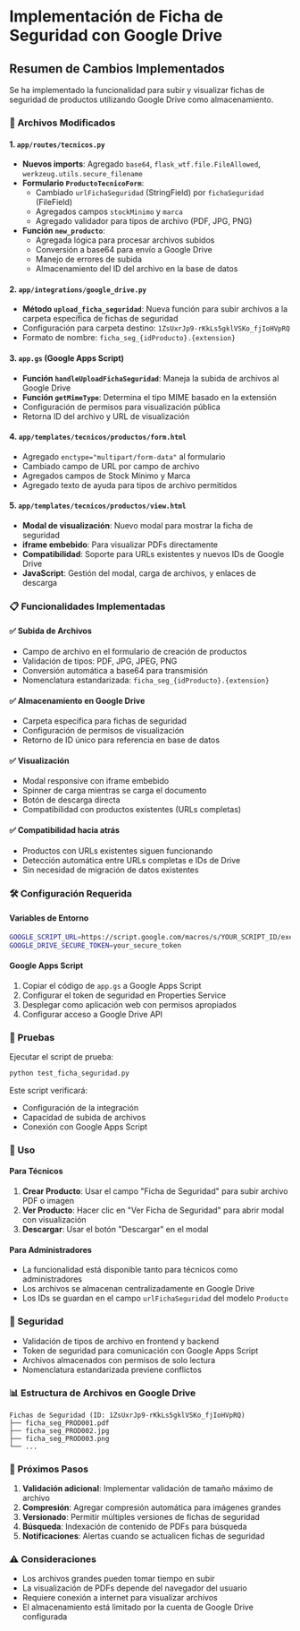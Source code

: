 # Implementación de Ficha de Seguridad con Google Drive

## Resumen de Cambios Implementados

Se ha implementado la funcionalidad para subir y visualizar fichas de seguridad de productos utilizando Google Drive como almacenamiento.

### 🔧 Archivos Modificados

#### 1. `app/routes/tecnicos.py`
- **Nuevos imports**: Agregado `base64`, `flask_wtf.file.FileAllowed`, `werkzeug.utils.secure_filename`
- **Formulario `ProductoTecnicoForm`**: 
  - Cambiado `urlFichaSeguridad` (StringField) por `fichaSeguridad` (FileField)
  - Agregados campos `stockMinimo` y `marca`
  - Agregado validador para tipos de archivo (PDF, JPG, PNG)
- **Función `new_producto`**:
  - Agregada lógica para procesar archivos subidos
  - Conversión a base64 para envío a Google Drive
  - Manejo de errores de subida
  - Almacenamiento del ID del archivo en la base de datos

#### 2. `app/integrations/google_drive.py`
- **Método `upload_ficha_seguridad`**: Nueva función para subir archivos a la carpeta específica de fichas de seguridad
- Configuración para carpeta destino: `1ZsUxrJp9-rKkLs5gklVSKo_fjIoHVpRQ`
- Formato de nombre: `ficha_seg_{idProducto}.{extension}`

#### 3. `app.gs` (Google Apps Script)
- **Función `handleUploadFichaSeguridad`**: Maneja la subida de archivos al Google Drive
- **Función `getMimeType`**: Determina el tipo MIME basado en la extensión
- Configuración de permisos para visualización pública
- Retorna ID del archivo y URL de visualización

#### 4. `app/templates/tecnicos/productos/form.html`
- Agregado `enctype="multipart/form-data"` al formulario
- Cambiado campo de URL por campo de archivo
- Agregados campos de Stock Mínimo y Marca
- Agregado texto de ayuda para tipos de archivo permitidos

#### 5. `app/templates/tecnicos/productos/view.html`
- **Modal de visualización**: Nuevo modal para mostrar la ficha de seguridad
- **iframe embebido**: Para visualizar PDFs directamente
- **Compatibilidad**: Soporte para URLs existentes y nuevos IDs de Google Drive
- **JavaScript**: Gestión del modal, carga de archivos, y enlaces de descarga

### 📋 Funcionalidades Implementadas

#### ✅ Subida de Archivos
- Campo de archivo en el formulario de creación de productos
- Validación de tipos: PDF, JPG, JPEG, PNG
- Conversión automática a base64 para transmisión
- Nomenclatura estandarizada: `ficha_seg_{idProducto}.{extension}`

#### ✅ Almacenamiento en Google Drive
- Carpeta específica para fichas de seguridad
- Configuración de permisos de visualización
- Retorno de ID único para referencia en base de datos

#### ✅ Visualización
- Modal responsive con iframe embebido
- Spinner de carga mientras se carga el documento
- Botón de descarga directa
- Compatibilidad con productos existentes (URLs completas)

#### ✅ Compatibilidad hacia atrás
- Productos con URLs existentes siguen funcionando
- Detección automática entre URLs completas e IDs de Drive
- Sin necesidad de migración de datos existentes

### 🛠️ Configuración Requerida

#### Variables de Entorno
```bash
GOOGLE_SCRIPT_URL=https://script.google.com/macros/s/YOUR_SCRIPT_ID/exec
GOOGLE_DRIVE_SECURE_TOKEN=your_secure_token
```

#### Google Apps Script
1. Copiar el código de `app.gs` a Google Apps Script
2. Configurar el token de seguridad en Properties Service
3. Desplegar como aplicación web con permisos apropiados
4. Configurar acceso a Google Drive API

### 🧪 Pruebas

Ejecutar el script de prueba:
```bash
python test_ficha_seguridad.py
```

Este script verificará:
- Configuración de la integración
- Capacidad de subida de archivos
- Conexión con Google Apps Script

### 📝 Uso

#### Para Técnicos
1. **Crear Producto**: Usar el campo "Ficha de Seguridad" para subir archivo PDF o imagen
2. **Ver Producto**: Hacer clic en "Ver Ficha de Seguridad" para abrir modal con visualización
3. **Descargar**: Usar el botón "Descargar" en el modal

#### Para Administradores
- La funcionalidad está disponible tanto para técnicos como administradores
- Los archivos se almacenan centralizadamente en Google Drive
- Los IDs se guardan en el campo `urlFichaSeguridad` del modelo `Producto`

### 🔐 Seguridad

- Validación de tipos de archivo en frontend y backend
- Token de seguridad para comunicación con Google Apps Script
- Archivos almacenados con permisos de solo lectura
- Nomenclatura estandarizada previene conflictos

### 📊 Estructura de Archivos en Google Drive

```
Fichas de Seguridad (ID: 1ZsUxrJp9-rKkLs5gklVSKo_fjIoHVpRQ)
├── ficha_seg_PROD001.pdf
├── ficha_seg_PROD002.jpg
├── ficha_seg_PROD003.png
└── ...
```

### 🚀 Próximos Pasos

1. **Validación adicional**: Implementar validación de tamaño máximo de archivo
2. **Compresión**: Agregar compresión automática para imágenes grandes
3. **Versionado**: Permitir múltiples versiones de fichas de seguridad
4. **Búsqueda**: Indexación de contenido de PDFs para búsqueda
5. **Notificaciones**: Alertas cuando se actualicen fichas de seguridad

### ⚠️ Consideraciones

- Los archivos grandes pueden tomar tiempo en subir
- La visualización de PDFs depende del navegador del usuario
- Requiere conexión a internet para visualizar archivos
- El almacenamiento está limitado por la cuenta de Google Drive configurada
